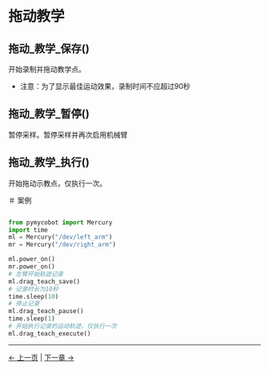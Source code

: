 # 拖动教学

## 拖动_教学_保存()

开始录制并拖动教学点。

- 注意：为了显示最佳运动效果，录制时间不应超过90秒

## 拖动_教学_暂停()

暂停采样。暂停采样并再次启用机械臂

## 拖动_教学_执行()

开始拖动示教点，仅执行一次。

＃ 案例

```python

from pymycobot import Mercury
import time
ml = Mercury("/dev/left_arm")
mr = Mercury("/dev/right_arm")

ml.power_on()
mr.power_on()
# 左臂开始轨迹记录
ml.drag_teach_save()
# 记录时长为10秒
time.sleep(10)
# 停止记录
ml.drag_teach_pause()
time.sleep(1)
# 开始执行记录的运动轨迹，仅执行一次
ml.drag_teach_execute()


```

----
[← 上一页](./6.1.3-PythonDemo.md) | [下一章 →](../../7-ExamplesRobotsUsing/README.md)